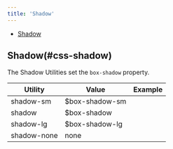```yaml
---
title: 'Shadow'
---
```


<div class="nav-toc-absolute">
<div class="nav-toc">

-   [Shadow](#css-shadow)

</div>
</div>

## Shadow(#css-shadow)

The Shadow Utilities set the `box-shadow` property.

<div class="sheet-example">
	<div class="table-responsive">
		<table class="table table-autofit table-nowrap">
			<thead>
				<tr>
					<th>Utility</th>
					<th>Value</th>
					<th>Example</th>
				</tr>
			</thead>
			<tbody>
				<tr>
					<td>shadow-sm</td>
					<td>$box-shadow-sm</td>
					<td><div class="m-4 p-5 shadow-sm bg-light"></div></td>
				</tr>
				<tr>
					<td>shadow</td>
					<td>$box-shadow</td>
					<td><div class="m-4 p-5 shadow bg-light"></div></td>
				</tr>
				<tr>
					<td>shadow-lg</td>
					<td>$box-shadow-lg</td>
					<td><div class="m-4 p-5 shadow-lg bg-light"></div></td>
				</tr>
				<tr>
					<td>shadow-none</td>
					<td>none</td>
					<td><div class="m-4 p-5 shadow-none bg-light"></div></td>
				</tr>
			</tbody>
		</table>
	</div>
</div>
